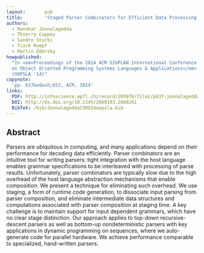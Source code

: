 ```yaml
---
layout:       pub
title:        'Staged Parser Combinators for Efficient Data Processing'
authors:
  - Manohar Jonnalagedda
  - Thierry Coppey
  - Sandro Stucki
  - Tiark Rompf
  - Martin Odersky
howpublished:
  "In <em>Proceedings of the 2014 ACM SIGPLAN International Conference
  on Object Oriented Programming Systems Languages & Applications</em>
  (OOPSLA '14)"
copynote:
  'pp. 637&ndash;653, ACM, 2014'
links:
  PDF: http://infoscience.epfl.ch/record/203076/files/p637-jonnalagedda.pdf
  DOI: http://dx.doi.org/10.1145/2660193.2660241
  BibTeX: /bib/JonnalageddaCSRO14oopsla.bib
---
```


## Abstract

Parsers are ubiquitous in computing, and many applications depend on
their performance for decoding data efficiently. Parser combinators
are an intuitive tool for writing parsers: tight integration with the
host language enables grammar specifications to be interleaved with
processing of parse results.  Unfortunately, parser combinators are
typically slow due to the high overhead of the host language
abstraction mechanisms that enable composition.  We present a
technique for eliminating such overhead. We use staging, a form of
runtime code generation, to dissociate input parsing from parser
composition, and eliminate intermediate data structures and
computations associated with parser composition at staging time. A key
challenge is to maintain support for input dependent grammars, which
have no clear stage distinction.  Our approach applies to top-down
recursive-descent parsers as well as bottom-up nondeterministic
parsers with key applications in dynamic programming on sequences,
where we auto-generate code for parallel hardware. We achieve
performance comparable to specialized, hand-written parsers.
